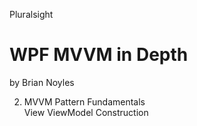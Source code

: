 
Pluralsight  
# WPF MVVM in Depth
by Brian Noyles  

2. MVVM Pattern Fundamentals   
View ViewModel Construction  